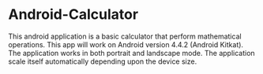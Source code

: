 # Android-Calculator
This android application is a basic calculator that perform mathematical operations.
This app will work on Android version 4.4.2 (Android Kitkat).
The application works in both portrait and landscape mode.
The application scale itself automatically depending upon the device size.
